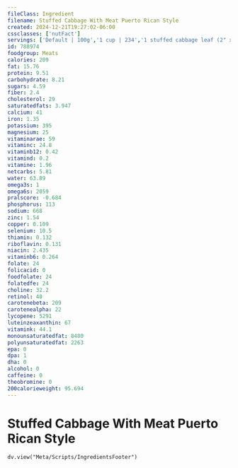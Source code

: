 ```yaml
---
fileClass: Ingredient
filename: Stuffed Cabbage With Meat Puerto Rican Style
created: 2024-12-21T19:27:02-06:00
cssclasses: ['nutFact']
servings: ['Default | 100g','1 cup | 234','1 stuffed cabbage leaf (2" x 3" x 1") | 75']
id: 788974
foodgroup: Meats
calories: 209
fat: 15.76
protein: 9.51
carbohydrate: 8.21
sugars: 4.59
fiber: 2.4
cholesterol: 29
saturatedfats: 3.947
calcium: 41
iron: 1.35
potassium: 395
magnesium: 25
vitaminarae: 59
vitaminc: 24.8
vitaminb12: 0.42
vitamind: 0.2
vitamine: 1.96
netcarbs: 5.81
water: 63.89
omega3s: 1
omega6s: 2059
pralscore: -0.684
phosphorus: 113
sodium: 668
zinc: 1.54
copper: 0.109
selenium: 10.5
thiamin: 0.132
riboflavin: 0.131
niacin: 2.435
vitaminb6: 0.264
folate: 24
folicacid: 0
foodfolate: 24
folatedfe: 24
choline: 32.2
retinol: 40
carotenebeta: 209
carotenealpha: 22
lycopene: 5291
luteinzeaxanthin: 67
vitamink: 44.1
monounsaturatedfat: 8480
polyunsaturatedfat: 2263
epa: 0
dpa: 1
dha: 0
alcohol: 0
caffeine: 0
theobromine: 0
200calorieweight: 95.694
---
```


# Stuffed Cabbage With Meat Puerto Rican Style

```dataviewjs
dv.view("Meta/Scripts/IngredientsFooter")
```